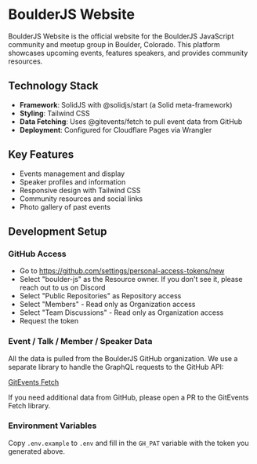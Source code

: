 # BoulderJS Website

BoulderJS Website is the official website for the BoulderJS JavaScript community
and meetup group in Boulder, Colorado. This platform showcases upcoming events,
features speakers, and provides community resources.

## Technology Stack

- **Framework**: SolidJS with @solidjs/start (a Solid meta-framework)
- **Styling**: Tailwind CSS
- **Data Fetching**: Uses @gitevents/fetch to pull event data from GitHub
- **Deployment**: Configured for Cloudflare Pages via Wrangler

## Key Features

- Events management and display
- Speaker profiles and information
- Responsive design with Tailwind CSS
- Community resources and social links
- Photo gallery of past events

## Development Setup

### GitHub Access

- Go to https://github.com/settings/personal-access-tokens/new
- Select "boulder-js" as the Resource owner. If you don't see it, please reach
  out to us on Discord
- Select "Public Repositories" as Repository access
- Select "Members" - Read only as Organization access
- Select "Team Discussions" - Read only as Organization access
- Request the token

### Event / Talk / Member / Speaker Data

All the data is pulled from the BoulderJS GitHub organization. We use a separate
library to handle the GraphQL requests to the GitHub API:

[GitEvents Fetch](https://github.com/gitevents/fetch)

If you need additional data from GitHub, please open a PR to the GitEvents Fetch
library.

### Environment Variables

Copy `.env.example` to `.env` and fill in the `GH_PAT` variable with the token
you generated above.
